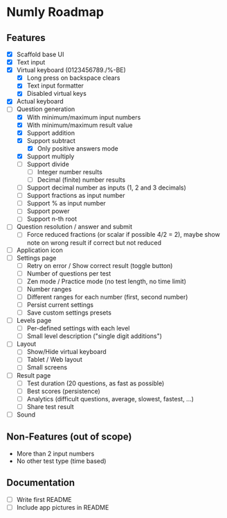 # Numly Roadmap

## Features

- [X] Scaffold base UI
- [X] Text input
- [X] Virtual keyboard (0123456789./%-BE)
    - [X] Long press on backspace clears
    - [X] Text input formatter
    - [X] Disabled virtual keys
- [X] Actual keyboard
- [ ] Question generation
    - [X] With minimum/maximum input numbers
    - [X] With minimum/maximum result value
    - [X] Support addition
    - [X] Support subtract
        - [X] Only positive answers mode
    - [X] Support multiply
    - [ ] Support divide
        - [ ] Integer number results
        - [ ] Decimal (finite) number results
    - [ ] Support decimal number as inputs (1, 2 and 3 decimals)
    - [ ] Support fractions as input number
    - [ ] Support % as input number
    - [ ] Support power
    - [ ] Support n-th root
- [ ] Question resolution / answer and submit
    - [ ] Force reduced fractions (or scalar if possible 4/2 = 2), maybe show note on wrong result if correct but not reduced
- [ ] Application icon
- [ ] Settings page
    - [ ] Retry on error / Show correct result (toggle button)
    - [ ] Number of questions per test
    - [ ] Zen mode / Practice mode (no test length, no time limit)
    - [ ] Number ranges
    - [ ] Different ranges for each number (first, second number)
    - [ ] Persist current settings
    - [ ] Save custom settings presets
- [ ] Levels page
    - [ ] Per-defined settings with each level
    - [ ] Small level description ("single digit additions")
- [ ] Layout
    - [ ] Show/Hide virtual keyboard
    - [ ] Tablet / Web layout
    - [ ] Small screens
- [ ] Result page
    - [ ] Test duration (20 questions, as fast as possible)
    - [ ] Best scores (persistence)
    - [ ] Analytics (difficult questions, average, slowest, fastest, ...)
    - [ ] Share test result
- [ ] Sound

## Non-Features (out of scope)

- More than 2 input numbers
- No other test type (time based)

## Documentation

- [ ] Write first README
- [ ] Include app pictures in README
